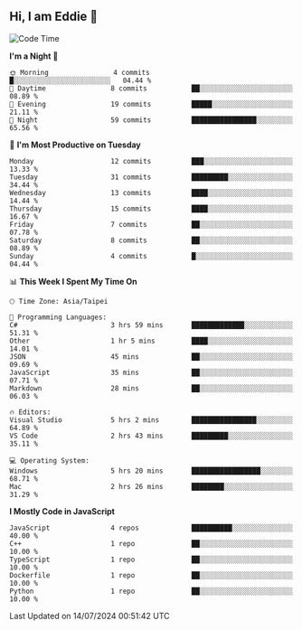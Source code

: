 ## Hi, I am Eddie 👋

<!--START_SECTION:waka-->
![Code Time](http://img.shields.io/badge/Code%20Time-199%20hrs%2038%20mins-blue)

**I'm a Night 🦉** 

```text
🌞 Morning                4 commits           █░░░░░░░░░░░░░░░░░░░░░░░░   04.44 % 
🌆 Daytime                8 commits           ██░░░░░░░░░░░░░░░░░░░░░░░   08.89 % 
🌃 Evening                19 commits          █████░░░░░░░░░░░░░░░░░░░░   21.11 % 
🌙 Night                  59 commits          ████████████████░░░░░░░░░   65.56 % 
```
📅 **I'm Most Productive on Tuesday** 

```text
Monday                   12 commits          ███░░░░░░░░░░░░░░░░░░░░░░   13.33 % 
Tuesday                  31 commits          █████████░░░░░░░░░░░░░░░░   34.44 % 
Wednesday                13 commits          ████░░░░░░░░░░░░░░░░░░░░░   14.44 % 
Thursday                 15 commits          ████░░░░░░░░░░░░░░░░░░░░░   16.67 % 
Friday                   7 commits           ██░░░░░░░░░░░░░░░░░░░░░░░   07.78 % 
Saturday                 8 commits           ██░░░░░░░░░░░░░░░░░░░░░░░   08.89 % 
Sunday                   4 commits           █░░░░░░░░░░░░░░░░░░░░░░░░   04.44 % 
```


📊 **This Week I Spent My Time On** 

```text
🕑︎ Time Zone: Asia/Taipei

💬 Programming Languages: 
C#                       3 hrs 59 mins       █████████████░░░░░░░░░░░░   51.31 % 
Other                    1 hr 5 mins         ████░░░░░░░░░░░░░░░░░░░░░   14.01 % 
JSON                     45 mins             ██░░░░░░░░░░░░░░░░░░░░░░░   09.69 % 
JavaScript               35 mins             ██░░░░░░░░░░░░░░░░░░░░░░░   07.71 % 
Markdown                 28 mins             ██░░░░░░░░░░░░░░░░░░░░░░░   06.03 % 

🔥 Editors: 
Visual Studio            5 hrs 2 mins        ████████████████░░░░░░░░░   64.89 % 
VS Code                  2 hrs 43 mins       █████████░░░░░░░░░░░░░░░░   35.11 % 

💻 Operating System: 
Windows                  5 hrs 20 mins       █████████████████░░░░░░░░   68.71 % 
Mac                      2 hrs 26 mins       ████████░░░░░░░░░░░░░░░░░   31.29 % 
```

**I Mostly Code in JavaScript** 

```text
JavaScript               4 repos             ██████████░░░░░░░░░░░░░░░   40.00 % 
C++                      1 repo              ██░░░░░░░░░░░░░░░░░░░░░░░   10.00 % 
TypeScript               1 repo              ██░░░░░░░░░░░░░░░░░░░░░░░   10.00 % 
Dockerfile               1 repo              ██░░░░░░░░░░░░░░░░░░░░░░░   10.00 % 
Python                   1 repo              ██░░░░░░░░░░░░░░░░░░░░░░░   10.00 % 
```




 Last Updated on 14/07/2024 00:51:42 UTC
<!--END_SECTION:waka-->
